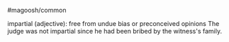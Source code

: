 #magoosh/common

impartial (adjective): free from undue bias or preconceived opinions 
The judge was not impartial since he had been bribed by the witness's family. 
